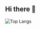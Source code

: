 ## Hi there 👋
![Top Langs](https://github-readme-stats.vercel.app/api/top-langs/?username=alex-Studioone&hide_progress=true)
<!--
**alex-Studioone/alex-Studioone** is a ✨ _special_ ✨ repository because its `README.md` (this file) appears on your GitHub profile.

Here are some ideas to get you started:

- 🔭 I’m currently working on ...
- 🌱 I’m currently learning ...
- 👯 I’m looking to collaborate on ...
- 🤔 I’m looking for help with ...
- 💬 Ask me about ...
- 📫 How to reach me: ...
- 😄 Pronouns: ...
- ⚡ Fun fact: ...
-->
